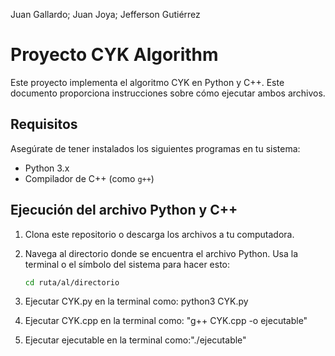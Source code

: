Juan Gallardo; Juan Joya; Jefferson Gutiérrez

# Proyecto CYK Algorithm

Este proyecto implementa el algoritmo CYK en Python y C++. Este documento proporciona instrucciones sobre cómo ejecutar ambos archivos.

## Requisitos

Asegúrate de tener instalados los siguientes programas en tu sistema:

- Python 3.x
- Compilador de C++ (como `g++`)

## Ejecución del archivo Python y C++

1. Clona este repositorio o descarga los archivos a tu computadora.

2. Navega al directorio donde se encuentra el archivo Python. Usa la terminal o el símbolo del sistema para hacer esto:

   ```bash
   cd ruta/al/directorio
3. Ejecutar CYK.py en la terminal como: python3 CYK.py

4. Ejecutar CYK.cpp en la terminal como: "g++ CYK.cpp -o ejecutable"
5. Ejecutar ejecutable en la terminal como:"./ejecutable"
